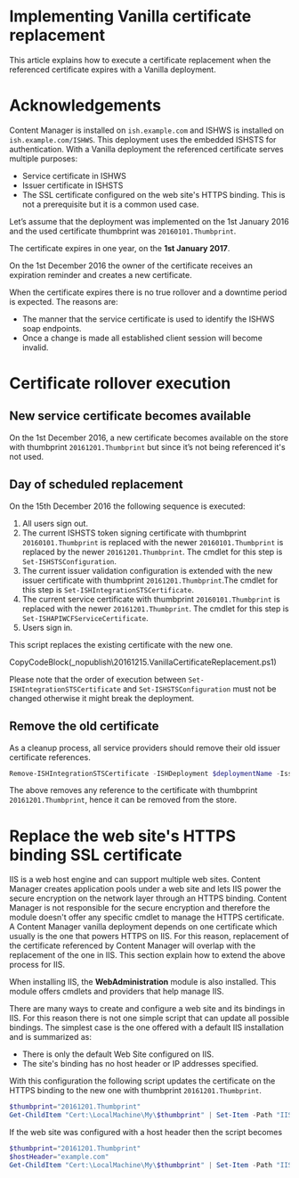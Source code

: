﻿# Implementing Vanilla certificate replacement
 
This article explains how to execute a certificate replacement when the referenced certificate expires with a Vanilla deployment.

# Acknowledgements

Content Manager is installed on `ish.example.com` and ISHWS is installed on `ish.example.com/ISHWS`. 
This deployment uses the embedded ISHSTS for authentication. 
With a Vanilla deployment the referenced certificate serves multiple purposes:

- Service certificate in ISHWS
- Issuer certificate in ISHSTS
- The SSL certificate configured on the web site's HTTPS binding. This is not a prerequisite but it is a common used case.

Let’s assume that the deployment was implemented on the 1st January 2016 and the used certificate thumbprint was `20160101.Thumbprint`. 

The certificate expires in one year, on the **1st January 2017**.

On the 1st December 2016 the owner of the certificate receives an expiration reminder and creates a new certificate.

When the certificate expires there is no true rollover and a downtime period is expected. The reasons are:

- The manner that the service certificate is used to identify the ISHWS soap endpoints. 
- Once a change is made all established client session will become invalid.

# Certificate rollover execution

## New service certificate becomes available

On the 1st December 2016, a new certificate becomes available on the store with thumbprint `20161201.Thumbprint` but since it’s not being referenced it's not used.

## Day of scheduled replacement

On the 15th December 2016 the following sequence is executed:

1. All users sign out.
1. The current ISHSTS token signing certificate with thumbprint `20160101.Thumbprint` is replaced with the newer `20160101.Thumbprint` is replaced by the newer `20161201.Thumbprint`. The cmdlet for this step is `Set-ISHSTSConfiguration`. 
1. The current issuer validation configuration is extended with the new issuer certificate with thumbprint `20161201.Thumbprint`.The cmdlet for this step is `Set-ISHIntegrationSTSCertificate`. 
1. The current service certificate with thumbprint `20160101.Thumbprint` is replaced with the newer `20161201.Thumbprint`. The cmdlet for this step is `Set-ISHAPIWCFServiceCertificate`. 
1. Users sign in.

This script replaces the existing certificate with the new one.

CopyCodeBlock(_nopublish\20161215.VanillaCertificateReplacement.ps1)

Please note that the order of execution between `Set-ISHIntegrationSTSCertificate` and `Set-ISHSTSConfiguration` must not be changed otherwise it might break the deployment.

## Remove the old certificate

As a cleanup process, all service providers should remove their old issuer certificate references.

```powershell
Remove-ISHIntegrationSTSCertificate -ISHDeployment $deploymentName -Issuer "Issuer"
```

The above removes any reference to the certificate with thumbprint `20161201.Thumbprint`, hence it can be removed from the store.

# Replace the web site's HTTPS binding SSL certificate

IIS is a web host engine and can support multiple web sites. 
Content Manager creates application pools under a web site and lets IIS power the secure encryption on the network layer through an HTTPS binding. 
Content Manager is not responsible for the secure encryption and therefore the module doesn't offer any specific cmdlet to manage the HTTPS certificate.
A Content Manager vanilla deployment depends on one certificate which usually is the one that powers HTTPS on IIS.
For this reason, replacement of the certificate referenced by Content Manager will overlap with the replacement of the one in IIS.
This section explain how to extend the above process for IIS.

When installing IIS, the **WebAdministration** module is also installed. This module offers cmdlets and providers that help manage IIS.

There are many ways to create and configure a web site and its bindings in IIS. For this reason there is not one simple script that can update all possible bindings.
The simplest case is the one offered with a default IIS installation and is summarized as:

- There is only the default Web Site configured on IIS.
- The site's binding has no host header or IP addresses specified.

With this configuration the following script updates the certificate on the HTTPS binding to the new one with thumbprint `20161201.Thumbprint`.

```powershell
$thumbprint="20161201.Thumbprint"
Get-ChildItem "Cert:\LocalMachine\My\$thumbprint" | Set-Item -Path "IIS:\SslBindings\0.0.0.0!443"
```

If the web site was configured with a host header then the script becomes

```powershell
$thumbprint="20161201.Thumbprint"
$hostHeader="example.com"
Get-ChildItem "Cert:\LocalMachine\My\$thumbprint" | Set-Item -Path "IIS:\SslBindings\0.0.0.0!443!$hostHeader" -SSLFlags 1
```